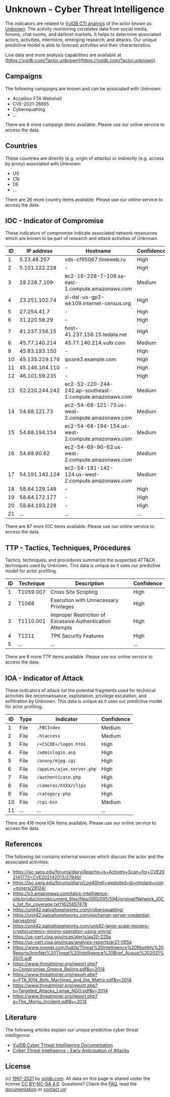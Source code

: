 # Unknown - Cyber Threat Intelligence

The indicators are related to [VulDB CTI analysis](https://vuldb.com/?kb.cti) of the actor known as [Unknown](https://vuldb.com/?actor.unknown). The activity monitoring correlates data from social media, forums, chat rooms, and darknet markets. It helps to determine associated actors, activities, intentions, emerging research, and attacks. Our unique predictive model is able to forecast activities and their characteristics.

Live data and more analysis capabilities are available at [https://vuldb.com/?actor.unknown](https://vuldb.com/?actor.unknown)

## Campaigns

The following campaigns are known and can be associated with Unknown:

* Accellion FTA Webshell
* CVE-2021-26855
* Cybersquatting
* ...

There are 6 more campaign items available. Please use our online service to access the data.

## Countries

These countries are directly (e.g. origin of attacks) or indirectly (e.g. access by proxy) associated with Unknown:

* US
* CN
* DE
* ...

There are 26 more country items available. Please use our online service to access the data.

## IOC - Indicator of Compromise

These indicators of compromise indicate associated network ressources which are known to be part of research and attack activities of Unknown.

ID | IP address | Hostname | Confidence
-- | ---------- | -------- | ----------
1 | 5.23.48.207 | vds-cf95067.timeweb.ru | High
2 | 5.101.122.228 | - | High
3 | 18.228.7.109 | ec2-18-228-7-109.sa-east-1.compute.amazonaws.com | Medium
4 | 23.251.102.74 | zl-dal-us-gp3-wk109.internet-census.org | High
5 | 27.254.41.7 | - | High
6 | 31.220.58.29 | - | High
7 | 41.237.156.15 | host-41.237.156.15.tedata.net | High
8 | 45.77.140.214 | 45.77.140.214.vultr.com | Medium
9 | 45.83.193.150 | - | High
10 | 45.135.229.179 | ipcore3.example.com | High
11 | 45.146.164.110 | - | High
12 | 46.101.59.235 | - | High
13 | 52.220.244.242 | ec2-52-220-244-242.ap-southeast-1.compute.amazonaws.com | Medium
14 | 54.68.121.73 | ec2-54-68-121-73.us-west-2.compute.amazonaws.com | Medium
15 | 54.68.194.154 | ec2-54-68-194-154.us-west-2.compute.amazonaws.com | Medium
16 | 54.69.90.62 | ec2-54-69-90-62.us-west-2.compute.amazonaws.com | Medium
17 | 54.191.142.124 | ec2-54-191-142-124.us-west-2.compute.amazonaws.com | Medium
18 | 58.64.129.149 | - | High
19 | 58.64.172.177 | - | High
20 | 58.64.193.228 | - | High
21 | ... | ... | ...

There are 87 more IOC items available. Please use our online service to access the data.

## TTP - Tactics, Techniques, Procedures

Tactics, techniques, and procedures summarize the suspected ATT&CK techniques used by Unknown. This data is unique as it uses our predictive model for actor profiling.

ID | Technique | Description | Confidence
-- | --------- | ----------- | ----------
1 | T1059.007 | Cross Site Scripting | High
2 | T1068 | Execution with Unnecessary Privileges | High
3 | T1110.001 | Improper Restriction of Excessive Authentication Attempts | High
4 | T1211 | 7PK Security Features | High
5 | ... | ... | ...

There are 6 more TTP items available. Please use our online service to access the data.

## IOA - Indicator of Attack

These indicators of attack list the potential fragments used for technical activities like reconnaissance, exploitation, privilege escalation, and exfiltration by Unknown. This data is unique as it uses our predictive model for actor profiling.

ID | Type | Indicator | Confidence
-- | ---- | --------- | ----------
1 | File | `.FBCIndex` | Medium
2 | File | `.htaccess` | Medium
3 | File | `/+CSCOE+/logon.html` | High
4 | File | `/adminlogin.asp` | High
5 | File | `/anony/mjpg.cgi` | High
6 | File | `/appLms/ajax.server.php` | High
7 | File | `/authenticate.php` | High
8 | File | `/cameras/XXXX/clips` | High
9 | File | `/category.php` | High
10 | File | `/cgi-bin` | Medium
11 | ... | ... | ...

There are 416 more IOA items available. Please use our online service to access the data.

## References

The following list contains external sources which discuss the actor and the associated activities:

* https://isc.sans.edu/forums/diary/Apache+is+Actively+Scan+for+CVE202141773+CVE202142013/27940/
* https://isc.sans.edu/forums/diary/Log4Shell+exploited+to+implant+coin+miners/28124/
* https://s3.amazonaws.com/talos-intelligence-site/production/document_files/files/000/095/594/original/Network_IOCs_list_for_coverage.txt?1625657479
* https://unit42.paloaltonetworks.com/cybersquatting/
* https://unit42.paloaltonetworks.com/exchange-server-credential-harvesting/
* https://unit42.paloaltonetworks.com/unit42-large-scale-monero-cryptocurrency-mining-operation-using-xmrig/
* https://us-cert.cisa.gov/ncas/alerts/aa20-225a
* https://us-cert.cisa.gov/ncas/analysis-reports/ar21-055a
* https://www.ironnet.com/hubfs/Threat%20Intelligence%20Monthly%20Reports/IronNet%20Threat%20Intelligence%20Brief_August%202021%20(1).pdf
* https://www.threatminer.org/report.php?q=Compromise_Greece_Beijing.pdf&y=2014
* https://www.threatminer.org/report.php?q=FTA_1014_Bots_Machines_and_the_Matrix.pdf&y=2014
* https://www.threatminer.org/report.php?q=Targeted_Attacks_Lense_NGO.pdf&y=2014
* https://www.threatminer.org/report.php?q=The_Monju_Incident.pdf&y=2014

## Literature

The following articles explain our unique predictive cyber threat intelligence:

* [VulDB Cyber Threat Intelligence Documentation](https://vuldb.com/?kb.cti)
* [Cyber Threat Intelligence - Early Anticipation of Attacks](https://www.scip.ch/en/?labs.20201022)

## License

(c) [1997-2021](https://vuldb.com/?kb.changelog) by [vuldb.com](https://vuldb.com/?kb.about). All data on this page is shared under the license [CC BY-NC-SA 4.0](https://creativecommons.org/licenses/by-nc-sa/4.0/). Questions? Check the [FAQ](https://vuldb.com/?kb.faq), read the [documentation](https://vuldb.com/?kb) or [contact us](https://vuldb.com/?contact)!
